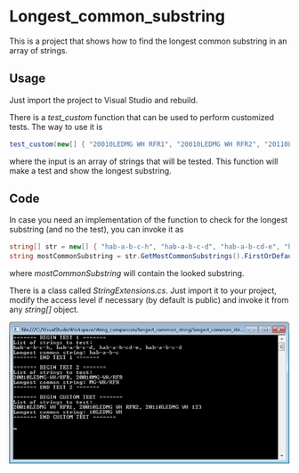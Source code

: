 # Longest_common_substring

This is a project that shows how to find the longest common substring in an array of strings.

## Usage

Just import the project to Visual Studio and rebuild.

There is a *test_custom* function that can be used to perform customized tests. The way to use it is
```c#
test_custom(new[] { "20010LEDMG WH RFR1", "20010LEDMG WH RFR2", "20110LEDMG WH 123" });
```
where the input is an array of strings that will be tested. This function will make a test and show the longest substring.

## Code

In case you need an implementation of the function to check for the longest substring (and no the test), you can invoke it as
```c#
string[] str = new[] { "hab-a-b-c-h", "hab-a-b-c-d", "hab-a-b-cd-e", "hab-a-b-c-d" };
string mostCommonSubstring = str.GetMostCommonSubstrings().FirstOrDefault();
```
where *mostCommonSubstring* will contain the looked substring.

There is a class called *StringExtensions.cs*. Just import it to your project, modify the access level if necessary (by default is public) and invoke it from any *string[]* object.

![example run](/images/run.png?raw=true)